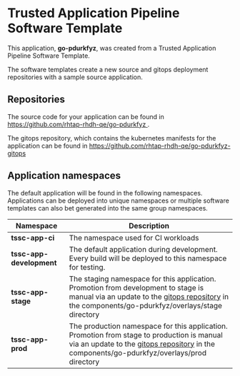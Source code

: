# Trusted Application Pipeline Software Template

This application, **go-pdurkfyz**, was created from a Trusted Application Pipeline Software Template.

The software templates create a new source and gitops deployment repositories with a sample source application. 

## Repositories

The source code for your application can be found in [https://github.com/rhtap-rhdh-qe/go-pdurkfyz ](https://github.com/rhtap-rhdh-qe/go-pdurkfyz ).
 
The gitops repository, which contains the kubernetes manifests for the application can be found in 
[https://github.com/rhtap-rhdh-qe/go-pdurkfyz-gitops ](https://github.com/rhtap-rhdh-qe/go-pdurkfyz-gitops ) 

## Application namespaces 

The default application will be found in the following namespaces. Applications can be deployed into unique namespaces or multiple software templates can also bet generated into the same group namespaces.  

|  Namespace   |  Description   |  
| -------- | -------- |
| **tssc-app-ci** | The namespace used for CI workloads |
| **tssc-app-development** | The default application during development. Every build will be deployed to this namespace for testing. |
| **tssc-app-stage** | The staging namespace for this application. Promotion from development to stage is manual via an update to the [gitops repository](https://github.com/rhtap-rhdh-qe/go-pdurkfyz-gitops ) in the components/go-pdurkfyz/overlays/stage directory |
| **tssc-app-prod** | The production namespace for this application. Promotion from stage to production is manual via an update to the [gitops repository](https://github.com/rhtap-rhdh-qe/go-pdurkfyz-gitops ) in the components/go-pdurkfyz/overlays/prod directory |